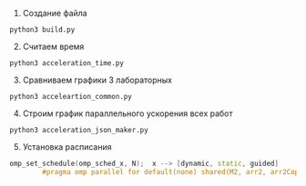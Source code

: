 1. Создание файла
```shell
python3 build.py
```

2. Считаем время 
```shell
python3 acceleration_time.py
```

3. Сравниваем графики 3 лабораторных
```shell
python3 acceleartion_common.py
```

4. Строим график параллельного ускорения всех работ
```shell
python3 acceleration_json_maker.py
```

5. Установка расписания
```cpp
omp_set_schedule(omp_sched_x, N);  x --> [dynamic, static, guided]
        #pragma omp parallel for default(none) shared(M2, arr2, arr2Coppy, A, seed) schedule(x, N) firstprivate(N)
```
